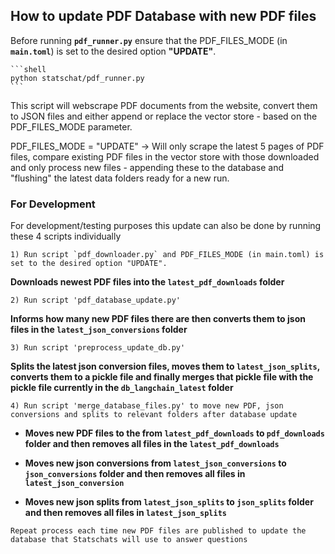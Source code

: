 ## How to update PDF Database with new PDF files

Before running **`pdf_runner.py`** ensure that the PDF_FILES_MODE (in **`main.toml`**) is set to the desired option **"UPDATE"**.

    ```shell
    python statschat/pdf_runner.py
    ```

This script will webscrape PDF documents from the website, convert them to JSON files and either append or replace the vector store - based on the PDF_FILES_MODE parameter.

PDF_FILES_MODE = "UPDATE" -> Will only scrape the latest 5 pages of PDF files, compare existing PDF files in the vector store with those downloaded and only process new files - appending these to the database and "flushing" the latest data folders ready for a new run.

### For Development
For development/testing purposes this update can also be done by running these 4 scripts individually

```
1) Run script `pdf_downloader.py` and PDF_FILES_MODE (in main.toml) is set to the desired option "UPDATE".
```

**Downloads newest PDF files into the `latest_pdf_downloads` folder**

```
2) Run script 'pdf_database_update.py'
```

**Informs how many new PDF files there are then converts them to json files in the `latest_json_conversions` folder**

```
3) Run script 'preprocess_update_db.py'
```

**Splits the latest json conversion files, moves them to `latest_json_splits`, converts them to a pickle file and finally merges that pickle file with the pickle file currently in the `db_langchain_latest` folder**

```
4) Run script 'merge_database_files.py' to move new PDF, json conversions and splits to relevant folders after database update
```

- **Moves new PDF files to the from `latest_pdf_downloads` to `pdf_downloads` folder and then removes all files in the `latest_pdf_downloads`**

- **Moves new json conversions from `latest_json_conversions` to `json_conversions` folder and then removes all files in `latest_json_conversion`**

- **Moves new json splits from `latest_json_splits` to `json_splits` folder and then removes all files in `latest_json_splits`**

```
Repeat process each time new PDF files are published to update the database that Statschats will use to answer questions
```
